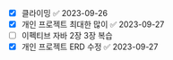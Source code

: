- [x] 클라이밍 ✅ 2023-09-26
- [x] 개인 프로젝트 최대한 많이 ✅ 2023-09-27
- [ ] 이펙티브 자바 2장 3장 복습
- [x] 개인 프로젝트 ERD 수정 ✅ 2023-09-27
